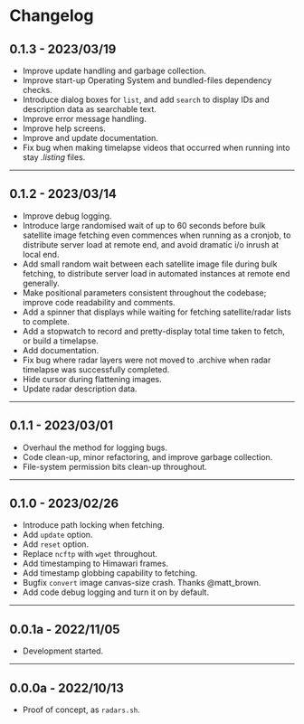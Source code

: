 # Changelog

## 0.1.3 - 2023/03/19

* Improve update handling and garbage collection.
* Improve start-up Operating System and bundled-files dependency checks.
* Introduce dialog boxes for `list`, and add `search` to display IDs and description data as searchable text.
* Improve error message handling.
* Improve help screens.
* Improve and update documentation.
* Fix bug when making timelapse videos that occurred when running into stay _.listing_ files.

---

## 0.1.2 - 2023/03/14

* Improve debug logging.
* Introduce large randomised wait of up to 60 seconds before bulk satellite image fetching even commences when running as a cronjob, to distribute server load at remote end, and avoid dramatic i/o inrush at local end.
* Add small random wait between each satellite image file during bulk fetching, to distribute server load in automated instances at remote end generally.
* Make positional parameters consistent throughout the codebase; improve code readability and comments.
* Add a spinner that displays while waiting for fetching satellite/radar lists to complete.
* Add a stopwatch to record and pretty-display total time taken to fetch, or build a timelapse.
* Add documentation.
* Fix bug where radar layers were not moved to .archive when radar timelapse was successfully completed.
* Hide cursor during flattening images.
* Update radar description data.

---

## 0.1.1 - 2023/03/01

* Overhaul the method for logging bugs.
* Code clean-up, minor refactoring, and improve garbage collection.
* File-system permission bits clean-up throughout.

---

## 0.1.0 - 2023/02/26

* Introduce path locking when fetching.
* Add `update` option.
* Add `reset` option.
* Replace `ncftp` with `wget` throughout.
* Add timestamping to Himawari frames.
* Add timestamp globbing capability to fetching.
* Bugfix `convert` image canvas-size crash. Thanks @matt_brown.
* Add code debug logging and turn it on by default.

---

## 0.0.1a - 2022/11/05

* Development started.

---

## 0.0.0a - 2022/10/13

* Proof of concept, as `radars.sh`.